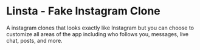 # Linsta - Fake Instagram Clone

A instagram clones that looks exactly like Instagram but you can choose to customize all areas of the app including who follows you, messages, live chat, posts, and more.

